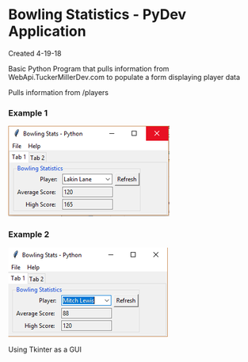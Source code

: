 # Bowling Statistics - PyDev Application
Created 4-19-18

Basic Python Program that pulls information from WebApi.TuckerMillerDev.com to populate a form displaying player data

Pulls information from /players
### Example 1
![alt text](https://raw.githubusercontent.com/tdmiller1/BowlingStatistics-PyDev/master/images/pythonbowling1.png)

### Example 2
![alt text](https://raw.githubusercontent.com/tdmiller1/BowlingStatistics-PyDev/master/images/pythonbowling2.png)

Using Tkinter as a GUI